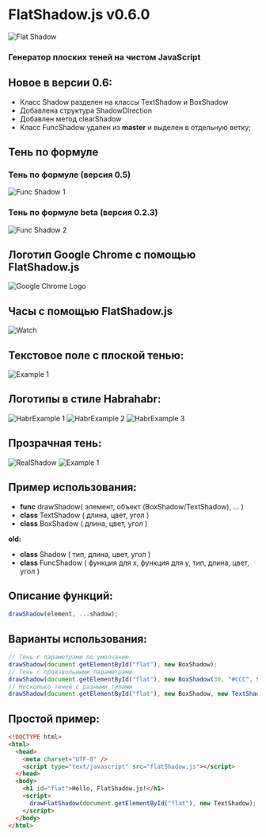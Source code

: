 # FlatShadow.js v0.6.0
![Flat Shadow](http://storage3.static.itmages.ru/i/16/0721/h_1469088856_9927674_ffc2e1f0b7.png)
### Генератор плоских теней на чистом JavaScript
## Новое в версии 0.6:
* Класс Shadow разделен на классы TextShadow и BoxShadow
* Добавлена структура ShadowDirection
* Добавлен метод clearShadow
* Класс FuncShadow удален из **master** и выделен в отдельную ветку;

## Тень по формуле 
### Teнь по формуле (версия 0.5)
![Func Shadow 1](http://storage6.static.itmages.ru/i/16/0725/h_1469451190_5587496_d1564a7f1f.png)
### Teнь по формуле beta (версия 0.2.3)
![Func Shadow 2](http://storage1.static.itmages.ru/i/16/0723/h_1469256426_5587485_7e0705d522.png)
## Логотип Google Chrome с помощью FlatShadow.js
![Google Chrome Logo](http://storage9.static.itmages.ru/i/16/0722/h_1469165511_8914631_724befd6d6.png)
## Часы с помощью FlatShadow.js
![Watch](http://storage2.static.itmages.ru/i/16/0722/h_1469188503_3671323_71ab72044c.png)
## Текстовое поле с плоской тенью:
![Example 1](http://storage3.static.itmages.ru/i/16/0721/h_1469089627_4831789_e8080801fa.jpg)
## Логотипы в стиле Habrahabr:
![HabrExample 1](http://storage5.static.itmages.ru/i/16/0721/h_1469093205_7184148_f474e2dae3.png)
![HabrExample 2](http://storage5.static.itmages.ru/i/16/0721/h_1469093205_3319567_62e78868f8.png)
![HabrExample 3](http://storage4.static.itmages.ru/i/16/0721/h_1469093200_4283351_e7af337ab9.png)
## Прозрачная тень:
![RealShadow](http://storage9.static.itmages.ru/i/16/0723/h_1469256426_1550657_f295a681a1.png)
![Example 1](http://storage6.static.itmages.ru/i/16/0721/h_1469096290_2520834_b1b399132d.png)

## Пример использования:
* **func**  drawShadow( элемент, объект (BoxShadow/TextShadow), ... )
* **class** TextShadow ( длина, цвет, угол )
* **class** BoxShadow ( длина, цвет, угол )

**old:**
* **class** Shadow ( тип, длина, цвет, угол )
* **class** FuncShadow ( функция для х, функция для у, тип, длина, цвет, угол )

## Описание функций:
```JavaScript
drawShadow(element, ...shadow);
```
## Варианты использования:
```JavaScript
// Тень с параметрами по умолчанию 
drawShadow(document.getElementById("flat"), new BoxShadow);
// Тень с произвольными параметрами
drawShadow(document.getElementById("flat"), new BoxShadow(30, "#CCC", ShadowDirection.downRight));
// Несколько теней с разными типами
drawShadow(document.getElementById("flat"), new BoxShadow, new TextShadow(30, "#CCC", 150), new TextShadow(30, "#999", 240));
```

## Простой пример:

```HTML
<!DOCTYPE html>
<html>
  <head>
    <meta charset="UTF-8" />
    <script type="text/javascript" src="flatShadow.js"></script>
  </head>
  <body>
    <h1 id="flat">Hello, FlatShadow.js!</h1>
    <script>
      drawFlatShadow(document.getElementById("flat"), new TextShadow);
    </script>
  </body>
</html>
```
